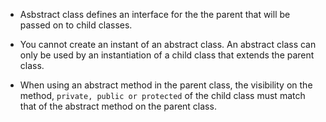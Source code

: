 - Asbstract class defines an interface for the the parent that will be passed on to child classes.

- You cannot create an instant of an abstract class. An abstract class can only be used by an instantiation of a child class that extends the parent class.

- When using an abstract method in the parent class, the visibility on the method, ```private, public or protected``` of the child class must match that of the abstract method on the parent class. 
